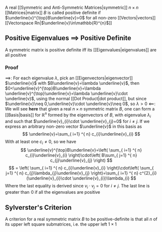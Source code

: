 A real [[Symmetric and Anti-Symmetric Matrices|symmetric]] $n\times n$ [[Matrices|matrix]] $B$ is called positive definite if $\underline{v}^{\top}B\underline{v}>0$ for all non-zero [[Vectors|vectors]] [[Vectorspace Rn|$\underline{v}\in\mathbb{R}^{n}$]]
## Positive Eigenvalues $\implies$ Positive Definite
A symmetric matrix is positive definite iff its [[Eigenvalues|eigenvalues]] are all positive
### Proof
$\implies$:
For each eigenvalue $\lambda$, pick an [[Eigenvectors|eigenvector]] $\underline{v}$ with $B\underline{v}=\lambda \underline{v}$, then $0<\underline{v}^{\top}B\underline{v}=\lambda \underline{v}^{\top}\underline{v}=\lambda \underline{v}\cdot \underline{v}$, using the normal [[Dot Product|dot product]], but since $\underline{v}\neq 0,\underline{v}\cdot \underline{v}\neq 0$, so $\lambda>0$ 
$\impliedby$:
We will see **here** that given a real $n\times n$ symmetric matrix $B$, one can form a [[Basis|basis]] for $\mathbb{R}^{n}$ formed by the eigenvectors of $B$, with eigenvalue $\lambda_{i}$ and such that $\underline{v}_{i}\cdot \underline{v}_{j}=0$ for $i\neq j$. If we express an arbitrary non-zero vector $\underline{v}$ in this basis as
$$
\underline{v}=\sum_{ i=1} ^{ n}  c_{i}\underline{v}_{i}
$$
With at least one $c_{i}\neq 0$, so we have
$$
\underline{v}^{\top}B\underline{v}=\left( \sum_{ i=1} ^{ n}  c_{i}\underline{v}_{i} \right)\cdot\left( B\sum_{ j=1} ^{ n}  c_{j}\underline{v}_{j} \right)
$$
$$
= \left( \sum_{ i=1} ^{ n}  c_{i}\underline{v}_{i} \right)\cdot\left( \sum_{ j=1} ^{ n}  c_{j}\lambda_{j}\underline{v}_{j} \right)=\sum_{ i=1} ^{ n}  c^{2}_{i}(\underline{v}_{i}\cdot \underline{v}_{i})\lambda_{i}
$$
Where the last equality is derived since $v_{i}\cdot v_{j}=0$ for $i\neq j$. The last line is greater than $\hspace{0pt}0$ if all the eigenvalues are positive
## Sylverster's Criterion
A criterion for a real symmetric matrix $B$ to be positive-definite is that all $n$ of its upper left square submatrices, i.e. the upper left $1\times 1$